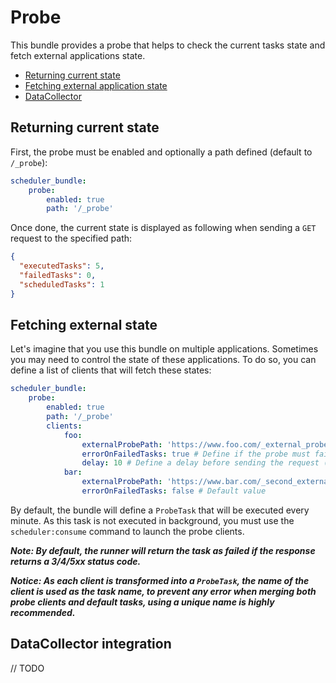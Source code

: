 # Probe

This bundle provides a probe that helps to check the current tasks state
and fetch external applications state.

- [Returning current state](#returning-current-state)
- [Fetching external application state](#fetching-external-state)
- [DataCollector](#datacollector-integration)

## Returning current state

First, the probe must be enabled and optionally a path defined (default to `/_probe`):

```yaml
scheduler_bundle:
    probe:
        enabled: true
        path: '/_probe'
```

Once done, the current state is displayed as following when sending a `GET` request to the specified path:

```json
{
  "executedTasks": 5,
  "failedTasks": 0,
  "scheduledTasks": 1
}
```

## Fetching external state

Let's imagine that you use this bundle on multiple applications. Sometimes 
you may need to control the state of these applications. To do so, you can define 
a list of clients that will fetch these states:

```yaml
scheduler_bundle:
    probe:
        enabled: true
        path: '/_probe'
        clients:
            foo:
                externalProbePath: 'https://www.foo.com/_external_probe_path'
                errorOnFailedTasks: true # Define if the probe must fail when `failedTasks` is not equal to 0
                delay: 10 # Define a delay before sending the request (in milliseconds)
            bar:
                externalProbePath: 'https://www.bar.com/_second_external_probe_path'
                errorOnFailedTasks: false # Default value
```

By default, the bundle will define a `ProbeTask` that will be executed every minute.
As this task is not executed in background, you must use the `scheduler:consume` command
to launch the probe clients.

**_Note: By default, the runner will return the task as failed if the response returns a 3/4/5xx status code._**

**_Notice: As each client is transformed into a `ProbeTask`, the name of the client is used as the task name, 
to prevent any error when merging both probe clients and default tasks, using a unique name is highly recommended._**

## DataCollector integration

// TODO
